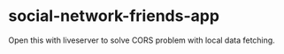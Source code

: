 # social-network-friends-app
Open this with liveserver to solve CORS problem with local data fetching.
